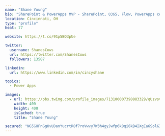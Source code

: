 ```yaml
---
name: "Shane Young"
bio: "SharePoint & PowerApps MVP - SharePoint, O365, Flow, PowerApps consulting? @PowerApps911 | Pure Snark? You found it."
location: Cincinnati, OH
type: "profile"
heat: 77

website: https://t.co/91p5BQ3pUe

twitter:
  username: ShanesCows
  url: https://twitter.com/ShanesCows
  followers: 13587

linkedin:
  url: https://www.linkedin.com/in/cincyshane

topics:
  - Power Apps

images:
  - url: https://pbs.twimg.com/profile_images/713100007398883329/qUzvsvQ3_400x400.jpg
    width: 400
    height: 400
    isCached: true
    title: "Shane Young"

secured: "NG5GUPnGgOvUDanYucrtROf7roVwvy7W3h4gyJwfp6k8qi6kB4IXgEa6SolG3sKVS/rW8wOoVQTFQS+MjVCWD7D2c+eAnEBhusvt8/o13Rjmt2cCk2jqLoMqn2++B6IdxUMpJpPty/Ig3Me/5KQv0nG6LvR3f/+yRDq26JsMvQYPOAa0IQitXmltdXz2fEI4ejWGCNKTf1OBM24ORelV/9YTJUfu/eA+HANY+/X8g0fAwS56i6woJAjOzQNRFZ5hODsWVSk/8uxdNyoenstelSaAMGBW4tddlVJfp2jA0CEGT5WcuEBhZCMiKsbg5VobJgi2AsvFubYYqKICd83wk73v3QYgtgnVX/OkLCqMgc2/VZu9RQw3WRODdlCWy28aMTK4QpVJghzMdMQ1e05zEWf8I3JQxrdJm1MMD8AKjpg=;ngmii1tvLEYY2lNcUaP+2Q=="
---
```


